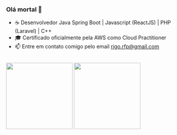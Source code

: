 ### Olá mortal 👋

- ☕ Desenvolvedor Java Spring Boot | Javascript (ReactJS) | PHP (Laravel) | C++
- 🎓 Certificado oficialmente pela AWS como Cloud Practitioner
- 📫 Entre em contato comigo pelo email rigo.rfp@gmail.com
##

<div>
  <img height="180em" src="https://github-readme-stats.vercel.app/api?username=Rigobertto&show_icons=true&theme=tokyonight" />
   <img height="180em" src="https://github-readme-stats.vercel.app/api/top-langs/?username=Rigobertto&layout=compact&theme=tokyonight" />
</div>
